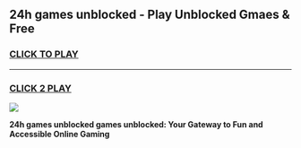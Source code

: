 
## 24h games unblocked - Play Unblocked Gmaes & Free
<h3>
<a href="https://news.freeplayer.one?title=24h_games_unblocked&ref=16F">CLICK TO PLAY</a></h3>
<hr>

<h3>
<a href="https://news.freeplayer.one?title=24h_games_unblocked&ref=16F">CLICK 2 PLAY</a>
  
</h3>

<a href="https://news.freeplayer.one?title=24h_games_unblocked&ref=16F/"><img src="https://clearcache.store/games.png"></a>


**24h games unblocked games unblocked: Your Gateway to Fun and Accessible Online Gaming**
